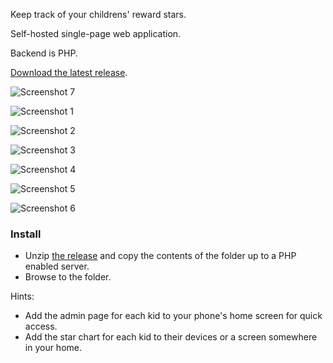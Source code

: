 Keep track of your childrens' reward stars.

Self-hosted single-page web application.

Backend is PHP.

[Download the latest release](https://github.com/chr15m/starchart/releases/download/v1.0/starchart-v1.0.zip).

![Screenshot 7](./screenshots/Screenshot_20170905-194610.png)

![Screenshot 1](./screenshots/Screenshot_20170905-194351.png)

![Screenshot 2](./screenshots/Screenshot_20170905-194450.png)

![Screenshot 3](./screenshots/Screenshot_20170905-194456.png)

![Screenshot 4](./screenshots/Screenshot_20170905-194500.png)

![Screenshot 5](./screenshots/Screenshot_20170905-194525.png)

![Screenshot 6](./screenshots/Screenshot_20170905-194536.png)

### Install ###

 * Unzip [the release](https://github.com/chr15m/starchart/releases/download/v1.0/starchart-v1.0.zip) and copy the contents of the folder up to a PHP enabled server.
 * Browse to the folder.

Hints:

 * Add the admin page for each kid to your phone's home screen for quick access.
 * Add the star chart for each kid to their devices or a screen somewhere in your home.

